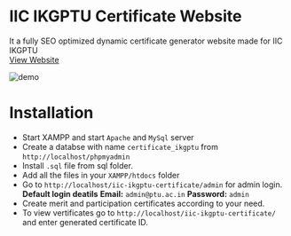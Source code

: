 # IIC IKGPTU Certificate Website

It a fully SEO optimized dynamic certificate generator website made for IIC IKGPTU
<br><a href="https://certify.iicikgptu.in/" target="_blank">View Website</a>

![demo](https://repository-images.githubusercontent.com/470217265/c668b59e-cc5b-4de0-bfbb-307a018e807f)

# Installation

-   Start XAMPP and start `Apache` and `MySql` server
-   Create a databse with name `certificate_ikgptu` from `http://localhost/phpmyadmin`
-   Install `.sql` file from sql folder.
- Add all the files in your `XAMPP/htdocs` folder
-   Go to `http://localhost/iic-ikgptu-certificate/admin` for admin login.
    **Default login deatils**
    **Email:** `admin@ptu.ac.in`
    **Password:** `admin`
-   Create merit and participation certificates according to your need.
-   To view vertificates go to `http://localhost/iic-ikgptu-certificate/` and enter generated certificate ID.
